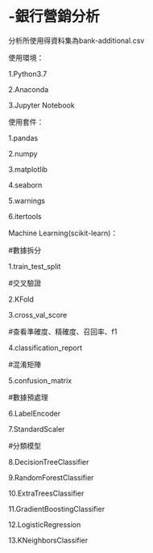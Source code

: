# -銀行營銷分析
分析所使用得資料集為bank-additional.csv

使用環境：

1.Python3.7

2.Anaconda

3.Jupyter Notebook

使用套件：

1.pandas

2.numpy

3.matplotlib

4.seaborn

5.warnings

6.itertools

Machine Learning(scikit-learn)：

#數據拆分

1.train_test_split

#交叉驗證

2.KFold

3.cross_val_score

#查看準確度、精確度、召回率、f1

4.classification_report

#混淆矩陣

5.confusion_matrix

#數據預處理

6.LabelEncoder

7.StandardScaler

#分類模型

8.DecisionTreeClassifier

9.RandomForestClassifier

10.ExtraTreesClassifier

11.GradientBoostingClassifier

12.LogisticRegression

13.KNeighborsClassifier
